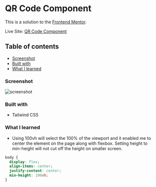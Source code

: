 # QR Code Component

This is a solution to the [Frontend Mentor](https://www.frontendmentor.io/solutions/css-css-flexbox-html-tBHfY8Pkwn).

Live Site: [QR Code Component](https://moysush.github.io/qr-code-component/)

## Table of contents

- [Screenshot](#screenshot)
- [Built with](#built-with)
- [What I learned](#what-i-learned)

### Screenshot

![screenshot](./images/screenshot.png)

### Built with

- Tailwind CSS

### What I learned

- Using 100vh will select the 100% of the viewport and it enabled me to center the element on the page along with flexbox. Setting height to min-height will not cut off the height on smaller screen.

```css
body {
  display: flex;
  align-items: center;
  justify-content: center;
  min-height: 100vh;
}

```
